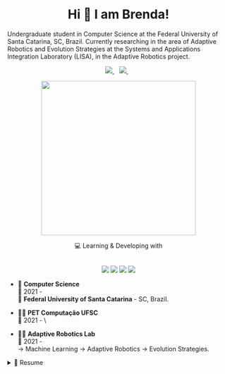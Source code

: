 <h1 align='center'>
  Hi 👋 I am Brenda!
</h1>

<p align='center'>
  
Undergraduate student in Computer Science at the Federal University of Santa Catarina, SC, Brazil. Currently researching in the area of Adaptive Robotics and Evolution Strategies at the Systems and Applications Integration Laboratory (LISA), in the Adaptive Robotics project.
  
</p>

<p align='center'>
  
  <a href="https://www.linkedin.com/in/brenda-silva-machado-93bbab244/">
    <img src="https://img.shields.io/badge/linkedin-%230077B5.svg?&style=for-the-badge&logo=linkedin&logoColor=white" />
  </a>&nbsp;&nbsp;
  <a href="http://lattes.cnpq.br/3946140861830751">
    <img src="https://img.shields.io/badge/badgeContent=Lattes&color=blue&style=for-the-badge&" />
  </a>&nbsp;&nbsp;
  
  
</p>

<p align='center'>
  <a href="#"><img src="https://github-readme-stats.vercel.app/api?username=Brenda-Machado&show_icons=true&count_private=true&theme=transparent" width="350"></a>
  
</p>

<p align='center'>
  <p align='center'>
  💻 Learning & Developing with <br/><br/>
  <p align='center'>
  <img src= "https://img.shields.io/badge/C%2B%2B-00599C?style=for-the-badge&logo=c%2B%2B&logoColor=white" />
  <img src= "https://img.shields.io/badge/Python-FFD43B?style=for-the-badge&logo=python&logoColor=blue" />
  <img src= "https://img.shields.io/badge/JavaScript-323330?style=for-the-badge&logo=javascript&logoColor=F7DF1E" />
  <img src= "https://img.shields.io/badge/C-00599C?style=for-the-badge&logo=c&logoColor=white" />
  </p>
  
</p>

<p align='center'>

- 📖 **Computer Science**\
📆 2021 - \
📍 **Federal University of Santa Catarina** - SC, Brazil.
  
- 👨‍💻 **PET Computação UFSC**\
📆 2021 - \

- 👨‍💻 **Adaptive Robotics Lab**\
📆 2021 - \
  -> Machine Learning
  -> Adaptive Robotics
  -> Evolution Strategies.

</p>

<details>
  <summary>📃 Resume</summary>
  
- Publication at the internationally renowned event in the area of Evolutionary Computing, the Congress of Genetic and Evolutionary Computation (GECCO). The publication consists of an article accepted at the GECCO'23 Student Workshop, which took place in Lisbon, Portugal;

- Scholarship holder at PET Computação UFSC since 2021, where I worked mainly in the area of supporting social media and preparing promotional materials, in addition to participating and supporting academic events, such as the Simpósio em Sistemas Computacionais de Alto Desempenho (Symposium on High Performance Computing Systems, WSCAD') 2022, Florianópolis, and the Workshop on Quantum Computing 2023, Florianópolis. In addition, I worked on organizing events, such as the Semana Acadêmica de Computação e Sistemas da Informação (Academic Week of Computing and Information Systems, SECCOM) 2022 and 2023;

- In 2022, I won a scholarship to participate in an international conference in the area of Computer Science of my choice, which was GECCO'22, Boston, USA;

- Interested in several areas of knowledge, mainly in integrating technology and society. Within computing, my topics of interest include Evolutionary Computation, Machine Learning, Artificial Intelligence, Algorithm Development, Operating Systems, Game Development, Biotechnology, Design, Systems Development, etc.

</p>

  


